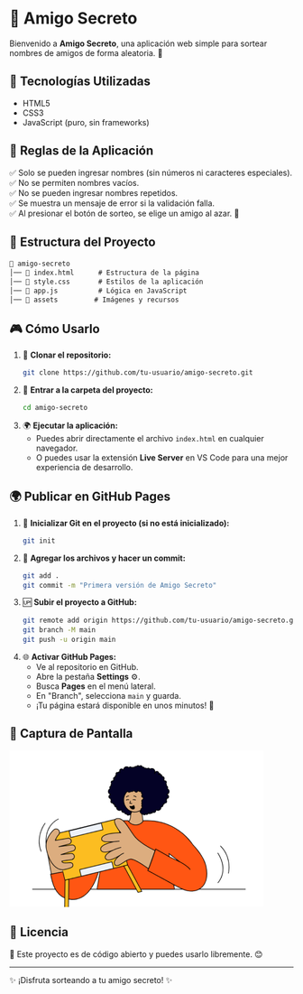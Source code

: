 # 🎁 Amigo Secreto

Bienvenido a **Amigo Secreto**, una aplicación web simple para sortear nombres de amigos de forma aleatoria. 🎉

## 🚀 Tecnologías Utilizadas

- HTML5
- CSS3
- JavaScript (puro, sin frameworks)

## 📜 Reglas de la Aplicación

✅ Solo se pueden ingresar nombres (sin números ni caracteres especiales).  
✅ No se permiten nombres vacíos.  
✅ No se pueden ingresar nombres repetidos.  
✅ Se muestra un mensaje de error si la validación falla.  
✅ Al presionar el botón de sorteo, se elige un amigo al azar. 🎲

## 📂 Estructura del Proyecto

```
📂 amigo-secreto
│── 📄 index.html      # Estructura de la página
│── 📄 style.css       # Estilos de la aplicación
│── 📄 app.js          # Lógica en JavaScript
│── 📂 assets         # Imágenes y recursos
```

## 🎮 Cómo Usarlo

1. 📌 **Clonar el repositorio:**
   ```bash
   git clone https://github.com/tu-usuario/amigo-secreto.git
   ```
2. 📂 **Entrar a la carpeta del proyecto:**
   ```bash
   cd amigo-secreto
   ```
3. 🌍 **Ejecutar la aplicación:**
   - Puedes abrir directamente el archivo `index.html` en cualquier navegador.
   - O puedes usar la extensión **Live Server** en VS Code para una mejor experiencia de desarrollo.

## 🌍 Publicar en GitHub Pages

1. 📌 **Inicializar Git en el proyecto (si no está inicializado):**
   ```bash
   git init
   ```
2. 🔀 **Agregar los archivos y hacer un commit:**
   ```bash
   git add .
   git commit -m "Primera versión de Amigo Secreto"
   ```
3. 🆙 **Subir el proyecto a GitHub:**
   ```bash
   git remote add origin https://github.com/tu-usuario/amigo-secreto.git
   git branch -M main
   git push -u origin main
   ```
4. 🌐 **Activar GitHub Pages:**
   - Ve al repositorio en GitHub.
   - Abre la pestaña **Settings** ⚙️.
   - Busca **Pages** en el menú lateral.
   - En "Branch", selecciona `main` y guarda.
   - ¡Tu página estará disponible en unos minutos! 🚀

## 📸 Captura de Pantalla

![Vista previa](assets/amigo-secreto.png)

## 📜 Licencia

📄 Este proyecto es de código abierto y puedes usarlo libremente. 😊

---

✨ ¡Disfruta sorteando a tu amigo secreto! ✨
